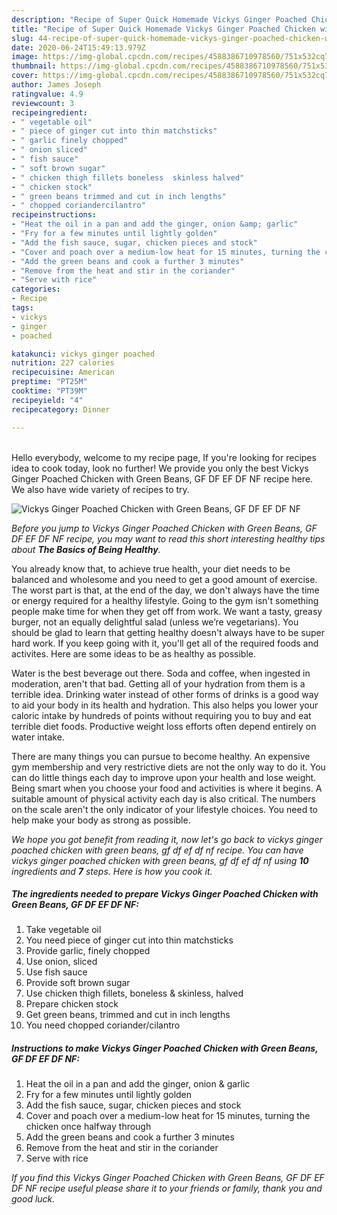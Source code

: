 ```yaml
---
description: "Recipe of Super Quick Homemade Vickys Ginger Poached Chicken with Green Beans, GF DF EF DF NF"
title: "Recipe of Super Quick Homemade Vickys Ginger Poached Chicken with Green Beans, GF DF EF DF NF"
slug: 44-recipe-of-super-quick-homemade-vickys-ginger-poached-chicken-with-green-beans-gf-df-ef-df-nf
date: 2020-06-24T15:49:13.979Z
image: https://img-global.cpcdn.com/recipes/4588386710978560/751x532cq70/vickys-ginger-poached-chicken-with-green-beans-gf-df-ef-df-nf-recipe-main-photo.jpg
thumbnail: https://img-global.cpcdn.com/recipes/4588386710978560/751x532cq70/vickys-ginger-poached-chicken-with-green-beans-gf-df-ef-df-nf-recipe-main-photo.jpg
cover: https://img-global.cpcdn.com/recipes/4588386710978560/751x532cq70/vickys-ginger-poached-chicken-with-green-beans-gf-df-ef-df-nf-recipe-main-photo.jpg
author: James Joseph
ratingvalue: 4.9
reviewcount: 3
recipeingredient:
- " vegetable oil"
- " piece of ginger cut into thin matchsticks"
- " garlic finely chopped"
- " onion sliced"
- " fish sauce"
- " soft brown sugar"
- " chicken thigh fillets boneless  skinless halved"
- " chicken stock"
- " green beans trimmed and cut in inch lengths"
- " chopped coriandercilantro"
recipeinstructions:
- "Heat the oil in a pan and add the ginger, onion &amp; garlic"
- "Fry for a few minutes until lightly golden"
- "Add the fish sauce, sugar, chicken pieces and stock"
- "Cover and poach over a medium-low heat for 15 minutes, turning the chicken once halfway through"
- "Add the green beans and cook a further 3 minutes"
- "Remove from the heat and stir in the coriander"
- "Serve with rice"
categories:
- Recipe
tags:
- vickys
- ginger
- poached

katakunci: vickys ginger poached 
nutrition: 227 calories
recipecuisine: American
preptime: "PT25M"
cooktime: "PT39M"
recipeyield: "4"
recipecategory: Dinner

---
```

<br>
Hello everybody, welcome to my recipe page, If you're looking for recipes idea to cook today, look no further! We provide you only the best Vickys Ginger Poached Chicken with Green Beans, GF DF EF DF NF recipe here. We also have wide variety of recipes to try.
<br>


![Vickys Ginger Poached Chicken with Green Beans, GF DF EF DF NF](https://img-global.cpcdn.com/recipes/4588386710978560/751x532cq70/vickys-ginger-poached-chicken-with-green-beans-gf-df-ef-df-nf-recipe-main-photo.jpg)

<i>Before you jump to Vickys Ginger Poached Chicken with Green Beans, GF DF EF DF NF recipe, you may want to read this short interesting healthy tips about <strong>The Basics of Being Healthy</strong>.</i>

You already know that, to achieve true health, your diet needs to be balanced and wholesome and you need to get a good amount of exercise. The worst part is that, at the end of the day, we don't always have the time or energy required for a healthy lifestyle. Going to the gym isn't something people make time for when they get off from work. We want a tasty, greasy burger, not an equally delightful salad (unless we’re vegetarians). You should be glad to learn that getting healthy doesn't always have to be super hard work. If you keep going with it, you'll get all of the required foods and activites. Here are some ideas to be as healthy as possible.

Water is the best beverage out there. Soda and coffee, when ingested in moderation, aren't that bad. Getting all of your hydration from them is a terrible idea. Drinking water instead of other forms of drinks is a good way to aid your body in its health and hydration. This also helps you lower your caloric intake by hundreds of points without requiring you to buy and eat terrible diet foods. Productive weight loss efforts often depend entirely on water intake.

There are many things you can pursue to become healthy. An expensive gym membership and very restrictive diets are not the only way to do it. You can do little things each day to improve upon your health and lose weight. Being smart when you choose your food and activities is where it begins. A suitable amount of physical activity each day is also critical. The numbers on the scale aren't the only indicator of your lifestyle choices. You need to help make your body as strong as possible. 


<i>We hope you got benefit from reading it, now let's go back to vickys ginger poached chicken with green beans, gf df ef df nf recipe. You can have vickys ginger poached chicken with green beans, gf df ef df nf using <strong>10</strong> ingredients and <strong>7</strong> steps. Here is how you cook it.
</i>

##### The ingredients needed to prepare Vickys Ginger Poached Chicken with Green Beans, GF DF EF DF NF:

1. Take  vegetable oil
1. You need  piece of ginger cut into thin matchsticks
1. Provide  garlic, finely chopped
1. Use  onion, sliced
1. Use  fish sauce
1. Provide  soft brown sugar
1. Use  chicken thigh fillets, boneless &amp; skinless, halved
1. Prepare  chicken stock
1. Get  green beans, trimmed and cut in inch lengths
1. You need  chopped coriander/cilantro


##### Instructions to make Vickys Ginger Poached Chicken with Green Beans, GF DF EF DF NF:

1. Heat the oil in a pan and add the ginger, onion &amp; garlic
1. Fry for a few minutes until lightly golden
1. Add the fish sauce, sugar, chicken pieces and stock
1. Cover and poach over a medium-low heat for 15 minutes, turning the chicken once halfway through
1. Add the green beans and cook a further 3 minutes
1. Remove from the heat and stir in the coriander
1. Serve with rice


<i>If you find this Vickys Ginger Poached Chicken with Green Beans, GF DF EF DF NF recipe useful please share it to your friends or family, thank you and good luck.</i>
